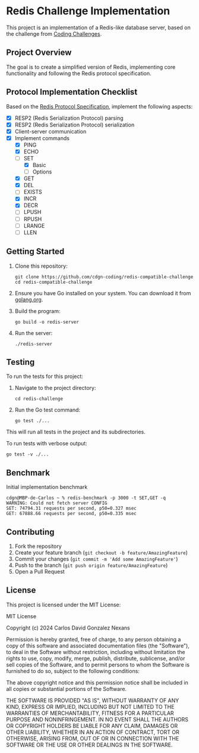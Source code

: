 # Redis Challenge Implementation

This project is an implementation of a Redis-like database server, based on the challenge from [Coding Challenges](https://codingchallenges.fyi/challenges/challenge-redis).

## Project Overview

The goal is to create a simplified version of Redis, implementing core functionality and following the Redis protocol specification.

## Protocol Implementation Checklist

Based on the [Redis Protocol Specification](https://redis.io/docs/latest/develop/reference/protocol-spec/), implement the following aspects:

- [x] RESP2 (Redis Serialization Protocol) parsing
- [x] RESP2 (Redis Serialization Protocol) serialization
- [x] Client-server communication
- [x] Implement commands
  - [x] PING
  - [x] ECHO
  - [ ] SET
    - [x] Basic
    - [ ] Options
  - [x] GET
  - [x] DEL
  - [ ] EXISTS
  - [x] INCR
  - [x] DECR
  - [ ] LPUSH
  - [ ] RPUSH
  - [ ] LRANGE
  - [ ] LLEN

## Getting Started

1. Clone this repository:
   ```
   git clone https://github.com/cdgn-coding/redis-compatible-challenge
   cd redis-compatible-challenge
   ```

2. Ensure you have Go installed on your system. You can download it from [golang.org](https://golang.org/).

3. Build the program:
   ```
   go build -o redis-server
   ```

4. Run the server:
   ```
   ./redis-server
   ```

## Testing

To run the tests for this project:

1. Navigate to the project directory:
   ```
   cd redis-challenge
   ```

2. Run the Go test command:
   ```
   go test ./...
   ```

This will run all tests in the project and its subdirectories.

To run tests with verbose output:
```
go test -v ./...
```

## Benchmark

Initial implementation benchmark

```
cdgn@MBP-de-Carlos ~ % redis-benchmark -p 3000 -t SET,GET -q
WARNING: Could not fetch server CONFIG
SET: 74794.31 requests per second, p50=0.327 msec                   
GET: 67888.66 requests per second, p50=0.335 msec
```

## Contributing

1. Fork the repository
2. Create your feature branch (`git checkout -b feature/AmazingFeature`)
3. Commit your changes (`git commit -m 'Add some AmazingFeature'`)
4. Push to the branch (`git push origin feature/AmazingFeature`)
5. Open a Pull Request

## License

This project is licensed under the MIT License:

MIT License

Copyright (c) 2024 Carlos David Gonzalez Nexans

Permission is hereby granted, free of charge, to any person obtaining a copy
of this software and associated documentation files (the "Software"), to deal
in the Software without restriction, including without limitation the rights
to use, copy, modify, merge, publish, distribute, sublicense, and/or sell
copies of the Software, and to permit persons to whom the Software is
furnished to do so, subject to the following conditions:

The above copyright notice and this permission notice shall be included in all
copies or substantial portions of the Software.

THE SOFTWARE IS PROVIDED "AS IS", WITHOUT WARRANTY OF ANY KIND, EXPRESS OR
IMPLIED, INCLUDING BUT NOT LIMITED TO THE WARRANTIES OF MERCHANTABILITY,
FITNESS FOR A PARTICULAR PURPOSE AND NONINFRINGEMENT. IN NO EVENT SHALL THE
AUTHORS OR COPYRIGHT HOLDERS BE LIABLE FOR ANY CLAIM, DAMAGES OR OTHER
LIABILITY, WHETHER IN AN ACTION OF CONTRACT, TORT OR OTHERWISE, ARISING FROM,
OUT OF OR IN CONNECTION WITH THE SOFTWARE OR THE USE OR OTHER DEALINGS IN THE
SOFTWARE.